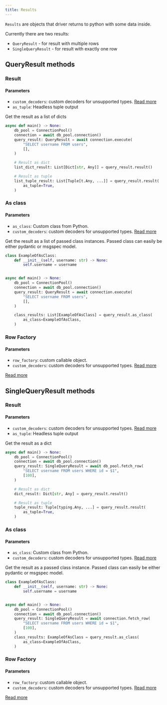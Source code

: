 ```yaml
---
title: Results
---
```


`Results` are objects that driver returns to python with some data inside.

Currently there are two results:

- `QueryResult` - for result with multiple rows
- `SingleQueryResult` - for result with exactly one row

## QueryResult methods

### Result

#### Parameters

- `custom_decoders`: custom decoders for unsupported types. [Read more](/usage/types/advanced_type_usage.md)
- `as_tuple`: Headless tuple output

Get the result as a list of dicts

```python
async def main() -> None:
    db_pool = ConnectionPool()
    connection = await db_pool.connection()
    query_result: QueryResult = await connection.execute(
        "SELECT username FROM users",
        [],
    )

    # Result as dict
    list_dict_result: List[Dict[str, Any]] = query_result.result()

    # Result as tuple
    list_tuple_result: List[Tuple[t.Any, ...]] = query_result.result(
        as_tuple=True,
    )
```

### As class

#### Parameters

- `as_class`: Custom class from Python.
- `custom_decoders`: custom decoders for unsupported types. [Read more](/usage/types/advanced_type_usage.md)

Get the result as a list of passed class instances.
Passed class can easily be either pydantic or msgspec model.

```python
class ExampleOfAsClass:
    def __init__(self, username: str) -> None:
        self.username = username


async def main() -> None:
    db_pool = ConnectionPool()
    connection = await db_pool.connection()
    query_result: QueryResult = await connection.execute(
        "SELECT username FROM users",
        [],
    )

    class_results: List[ExampleOfAsClass] = query_result.as_class(
        as_class=ExampleOfAsClass,
    )
```

### Row Factory

#### Parameters

- `row_factory`: custom callable object.
- `custom_decoders`: custom decoders for unsupported types. [Read more](/usage/types/advanced_type_usage.md)

[Read more](/usage/row_factories/row_factories.md)

## SingleQueryResult methods

### Result

#### Parameters

- `custom_decoders`: custom decoders for unsupported types. [Read more](/usage/types/advanced_type_usage.md)
- `as_tuple`: Headless tuple output

Get the result as a dict

```python
async def main() -> None:
    db_pool = ConnectionPool()
    connection = await db_pool.connection()
    query_result: SingleQueryResult = await db_pool.fetch_row(
        "SELECT username FROM users WHERE id = $1",
        [100],
    )

    # Result as dict
    dict_result: Dict[str, Any] = query_result.result()

    # Result as tuple
    tuple_result: Tuple[typing.Any, ...] = query_result.result(
        as_tuple=True,
    )
```

### As class

#### Parameters

- `as_class`: Custom class from Python.
- `custom_decoders`: custom decoders for unsupported types. [Read more](/usage/types/advanced_type_usage.md)

Get the result as a passed class instance.
Passed class can easily be either pydantic or msgspec model.

```python
class ExampleOfAsClass:
    def __init__(self, username: str) -> None:
        self.username = username


async def main() -> None:
    db_pool = ConnectionPool()
    connection = await db_pool.connection()
    query_result: SingleQueryResult = await connection.fetch_row(
        "SELECT username FROM users WHERE id = $1",
        [100],
    )
    class_results: ExampleOfAsClass = query_result.as_class(
        as_class=ExampleOfAsClass,
    )
```

### Row Factory

#### Parameters

- `row_factory`: custom callable object.
- `custom_decoders`: custom decoders for unsupported types. [Read more](/usage/types/advanced_type_usage.md)

[Read more](/usage/row_factories/row_factories.md)
